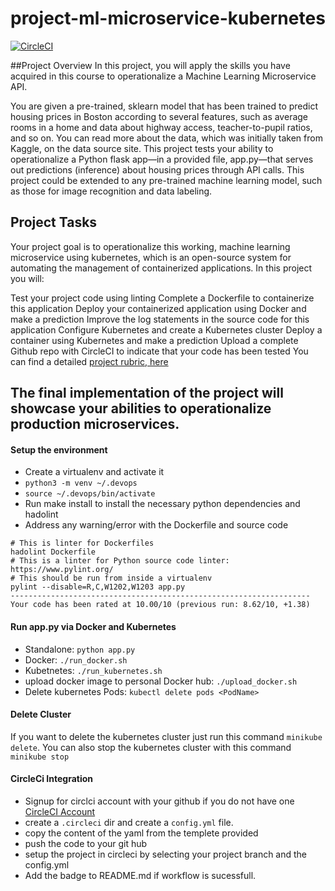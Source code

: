 # project-ml-microservice-kubernetes
[![CircleCI](https://circleci.com/gh/nepgpn/project-ml-microservice-kubernetes/tree/main.svg?style=svg)](https://circleci.com/gh/nepgpn/project-ml-microservice-kubernetes/tree/main)

##Project Overview
In this project, you will apply the skills you have acquired in this course to operationalize a Machine Learning Microservice API.

You are given a pre-trained, sklearn model that has been trained to predict housing prices in Boston according to several features, such as average rooms in a home and data about highway access, teacher-to-pupil ratios, and so on. You can read more about the data, which was initially taken from Kaggle, on the data source site. This project tests your ability to operationalize a Python flask app—in a provided file, app.py—that serves out predictions (inference) about housing prices through API calls. This project could be extended to any pre-trained machine learning model, such as those for image recognition and data labeling.

## Project Tasks
Your project goal is to operationalize this working, machine learning microservice using kubernetes, which is an open-source system for automating the management of containerized applications. In this project you will:

Test your project code using linting
Complete a Dockerfile to containerize this application
Deploy your containerized application using Docker and make a prediction
Improve the log statements in the source code for this application
Configure Kubernetes and create a Kubernetes cluster
Deploy a container using Kubernetes and make a prediction
Upload a complete Github repo with CircleCI to indicate that your code has been tested
You can find a detailed [project rubric, here](https://review.udacity.com/#!/rubrics/2576/view)

**The final implementation of the project will showcase your abilities to operationalize production microservices.**
-------------
#### Setup the environment

- Create a virtualenv and activate it
- `python3 -m venv ~/.devops`
- `source ~/.devops/bin/activate`
- Run make install to install the necessary python dependencies and hadolint 
- Address any warning/error with the  Dockerfile and source code 
```
# This is linter for Dockerfiles
hadolint Dockerfile
# This is a linter for Python source code linter: https://www.pylint.org/
# This should be run from inside a virtualenv
pylint --disable=R,C,W1202,W1203 app.py
-------------------------------------------------------------------
Your code has been rated at 10.00/10 (previous run: 8.62/10, +1.38)
```

#### Run app.py via Docker and Kubernetes

- Standalone: `python app.py`
- Docker: `./run_docker.sh`
- Kubetnetes: `./run_kubernetes.sh`
- upload docker image to personal Docker hub: `./upload_docker.sh`
- Delete kubernetes Pods: `kubectl delete pods <PodName>`

####  Delete Cluster

If you want to delete the kubernetes cluster just run this command `minikube delete`. You can also stop the kubernetes cluster with this command `minikube stop`


#### CircleCi Integration

- Signup for circlci account with your github if you do not have one [CircleCI Account](https://circleci.com/)
- create a `.circleci` dir and create a `config.yml` file.
- copy the content of the yaml from the templete provided
- push the code to your git hub
- setup the project in circleci by selecting your project branch and the config.yml
- Add the badge to README.md if workflow is sucessfull.


